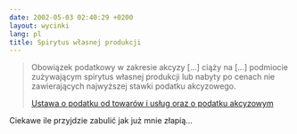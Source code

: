 ```yaml
---
date: 2002-05-03 02:40:29 +0200
layout: wycinki
lang: pl
title: Spirytus własnej produkcji
---
```


> Obowiązek podatkowy w zakresie akcyzy […] ciąży na […] podmiocie zużywającym spirytus własnej produkcji lub nabyty po cenach nie zawierających najwyższej stawki podatku akcyzowego.
>
> [Ustawa o podatku od towarów i usług oraz o podatku akcyzowym](http://isap.sejm.gov.pl/DetailsServlet?id=WDU19930110050 'tekst ustawy')

Ciekawe ile przyjdzie zabulić jak już mnie złapią…
